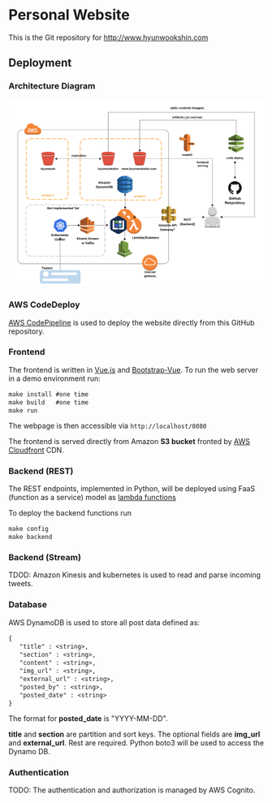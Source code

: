 # Personal Website

This is the Git repository for http://www.hyunwookshin.com

## Deployment

### Architecture Diagram

![Diagram](images/architecture.png)

### AWS CodeDeploy

[AWS CodePipeline](https://aws.amazon.com/getting-started/tutorials/continuous-deployment-pipeline/) is used to deploy the website directly from this GitHub repository.

### Frontend

The frontend is written in [Vue.js](https://vuejs.org/) and [Bootstrap-Vue](https://bootstrap-vue.js.org).
To run the web server in a demo environment run:

```
make install #one time
make build   #one time
make run
```

The webpage is then accessible via `http://localhost/8080`

The frontend is served directly from Amazon **S3 bucket** fronted by [AWS Cloudfront](https://aws.amazon.com/cloudfront) CDN.

### Backend (REST)

The REST endpoints, implemented in Python, will be deployed using FaaS (function as a service) model
as [lambda functions](https://aws.amazon.com/lambda/)

To deploy the backend functions run

```
make config
make backend
```

### Backend (Stream)

TDOD: Amazon Kinesis and kubernetes is used to read and parse incoming tweets.

### Database

AWS DynamoDB is used to store all post data defined as:

```
{
   "title" : <string>,
   "section" : <string>,
   "content" : <string>,
   "img_url" : <string>,
   "external_url" : <string>,
   "posted_by" : <string>,
   "posted_date" : <string>
}
```

The format for **posted_date** is "YYYY-MM-DD".

**title** and **section** are partition and sort keys. The optional
fields are **img_url** and **external_url**. Rest are required.
Python boto3 will be used to access the Dynamo DB.

### Authentication


TODO: The authentication and authorization is managed by AWS Cognito.
